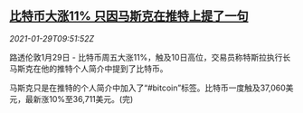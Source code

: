 <!--1611915800000-->
[比特币大涨11% 只因马斯克在推特上提了一句](https://cn.reuters.com/article/bitcoin-mask-0129-idCNKBS29Y11S)
------

<div><i>2021-01-29T09:51:52Z</i></div><p>路透伦敦1月29日 - 比特币周五大涨11%，触及10日高位，交易员称特斯拉执行长马斯克在他的推特个人简介中提到了比特币。</p><p>马斯克只是在推特的个人简介中加入了“#bitcoin”标签。比特币一度触及37,060美元，最新涨10%至36,711美元。(完)</p>
